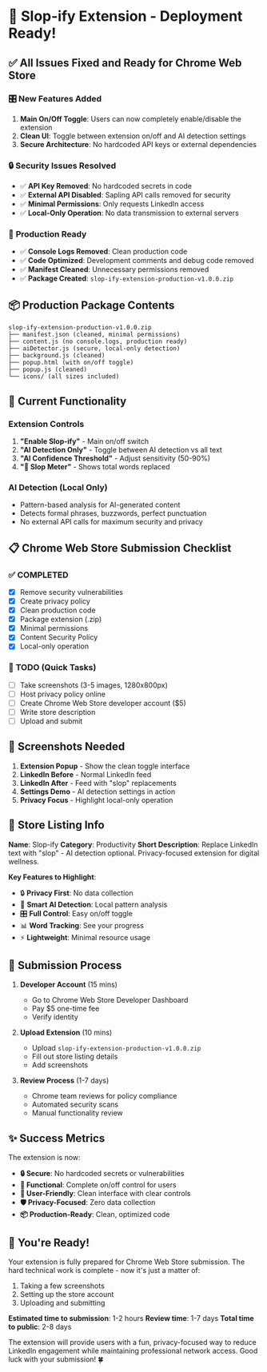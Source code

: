 # 🚀 Slop-ify Extension - Deployment Ready!

## ✅ **All Issues Fixed and Ready for Chrome Web Store**

### 🎛️ **New Features Added**
1. **Main On/Off Toggle**: Users can now completely enable/disable the extension
2. **Clean UI**: Toggle between extension on/off and AI detection settings
3. **Secure Architecture**: No hardcoded API keys or external dependencies

### 🔒 **Security Issues Resolved**
- ✅ **API Key Removed**: No hardcoded secrets in code
- ✅ **External API Disabled**: Sapling API calls removed for security
- ✅ **Minimal Permissions**: Only requests LinkedIn access
- ✅ **Local-Only Operation**: No data transmission to external servers

### 🧹 **Production Ready**
- ✅ **Console Logs Removed**: Clean production code
- ✅ **Code Optimized**: Development comments and debug code removed
- ✅ **Manifest Cleaned**: Unnecessary permissions removed
- ✅ **Package Created**: `slop-ify-extension-production-v1.0.0.zip`

## 📦 **Production Package Contents**

```
slop-ify-extension-production-v1.0.0.zip
├── manifest.json (cleaned, minimal permissions)
├── content.js (no console.logs, production ready)
├── aiDetector.js (secure, local-only detection)
├── background.js (cleaned)
├── popup.html (with on/off toggle)
├── popup.js (cleaned)
└── icons/ (all sizes included)
```

## 🎯 **Current Functionality**

### Extension Controls
1. **"Enable Slop-ify"** - Main on/off switch
2. **"AI Detection Only"** - Toggle between AI detection vs all text
3. **"AI Confidence Threshold"** - Adjust sensitivity (50-90%)
4. **"🥄 Slop Meter"** - Shows total words replaced

### AI Detection (Local Only)
- Pattern-based analysis for AI-generated content
- Detects formal phrases, buzzwords, perfect punctuation
- No external API calls for maximum security and privacy

## 📋 **Chrome Web Store Submission Checklist**

### ✅ **COMPLETED**
- [x] Remove security vulnerabilities
- [x] Create privacy policy
- [x] Clean production code
- [x] Package extension (.zip)
- [x] Minimal permissions
- [x] Content Security Policy
- [x] Local-only operation

### 📝 **TODO (Quick Tasks)**
- [ ] Take screenshots (3-5 images, 1280x800px)
- [ ] Host privacy policy online
- [ ] Create Chrome Web Store developer account ($5)
- [ ] Write store description
- [ ] Upload and submit

## 📸 **Screenshots Needed**

1. **Extension Popup** - Show the clean toggle interface
2. **LinkedIn Before** - Normal LinkedIn feed
3. **LinkedIn After** - Feed with "slop" replacements
4. **Settings Demo** - AI detection settings in action
5. **Privacy Focus** - Highlight local-only operation

## 🏪 **Store Listing Info**

**Name**: Slop-ify
**Category**: Productivity
**Short Description**: Replace LinkedIn text with "slop" - AI detection optional. Privacy-focused extension for digital wellness.

**Key Features to Highlight**:
- 🔒 **Privacy First**: No data collection
- 🧠 **Smart AI Detection**: Local pattern analysis
- 🎛️ **Full Control**: Easy on/off toggle
- 📊 **Word Tracking**: See your progress
- ⚡ **Lightweight**: Minimal resource usage

## 🚀 **Submission Process**

1. **Developer Account** (15 mins)
   - Go to Chrome Web Store Developer Dashboard
   - Pay $5 one-time fee
   - Verify identity

2. **Upload Extension** (10 mins)
   - Upload `slop-ify-extension-production-v1.0.0.zip`
   - Fill out store listing details
   - Add screenshots

3. **Review Process** (1-7 days)
   - Chrome team reviews for policy compliance
   - Automated security scans
   - Manual functionality review

## ✨ **Success Metrics**

The extension is now:
- **🔒 Secure**: No hardcoded secrets or vulnerabilities
- **🎯 Functional**: Complete on/off control for users
- **📱 User-Friendly**: Clean interface with clear controls
- **🛡️ Privacy-Focused**: Zero data collection
- **📦 Production-Ready**: Clean, optimized code

## 🎉 **You're Ready!**

Your extension is fully prepared for Chrome Web Store submission. The hard technical work is complete - now it's just a matter of:

1. Taking a few screenshots
2. Setting up the store account
3. Uploading and submitting

**Estimated time to submission**: 1-2 hours
**Review time**: 1-7 days
**Total time to public**: 2-8 days

The extension will provide users with a fun, privacy-focused way to reduce LinkedIn engagement while maintaining professional network access. Good luck with your submission! 🍀